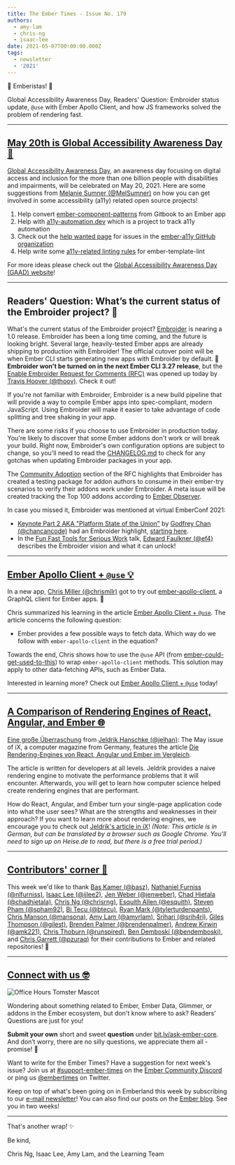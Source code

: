```yaml
---
title: The Ember Times - Issue No. 179
authors:
  - amy-lam
  - chris-ng
  - isaac-lee
date: 2021-05-07T00:00:00.000Z
tags:
  - newsletter
  - '2021'
---
```


👋 Emberistas! 🐹

Global Accessibility Awareness Day, Readers' Question: Embroider status update, `@use` with Ember Apollo Client, and how JS frameworks solved the problem of rendering fast.

---

## [May 20th is Global Accessibility Awareness Day 💟](https://twitter.com/melaniersumner/status/1389703699241578502?s=20)

[Global Accessibility Awareness Day](https://en.wikipedia.org/wiki/Global_Accessibility_Awareness_Day), an awareness day focusing on digital access and inclusion for the more than one billion people with disabilities and impairments, will be celebrated on May 20, 2021. Here are some suggestions from [Melanie Sumner (@MelSumner)](https://github.com/MelSumner) on how you can get involved in some accessibility (a11y) related open source projects!

1. Help convert [ember-component-patterns](https://github.com/ember-components/ember-component-patterns) from Gitbook to an Ember app
2. Help with [a11y-automation.dev](https://github.com/MelSumner/a11y-automation) which is a project to track a11y automation
3. Check out the [help wanted page](https://help-wanted.emberjs.com/ember-a11y) for issues in the [ember-a11y GitHub organization](https://github.com/ember-a11y)
4. Help write some [a11y-related linting rules](https://github.com/ember-template-lint/ember-template-lint/issues?q=is%3Aopen+is%3Aissue+label%3Aa11y) for ember-template-lint

For more ideas please check out the [Global Accessibility Awareness Day (GAAD) website](https://globalaccessibilityawarenessday.org/)!

---

## Readers' Question: What’s the current status of the Embroider project? 🧵

What's the current status of the Embroider project? [Embroider](https://github.com/embroider-build/embroider) is nearing a 1.0 release. Embroider has been a long time coming, and the future is looking bright. Several large, heavily-tested Ember apps are already shipping to production with Embroider! The official cutover point will be when Ember CLI starts generating new apps with Embroider by default. 🙌 **Embroider won't be turned on in the next Ember CLI 3.27 release**, but the [Enable Embroider Request for Comments (RFC)](https://github.com/emberjs/rfcs/pull/746) was opened up today by [Travis Hoover (@thoov)](https://github.com/thoov). Check it out!

If you're not familiar with Embroider, Embroider is a new build pipeline that will provide a way to compile Ember apps into spec-compliant, modern JavaScript. Using Embroider will make it easier to take advantage of code splitting and tree shaking in your app.

There are some risks if you choose to use Embroider in production today. You're likely to discover that some Ember addons don't work or will break your build. Right now, Embroider's own configuration options are subject to change, so you'll need to read the [CHANGELOG.md](https://github.com/embroider-build/embroider/blob/master/CHANGELOG.md) to check for any gotchas when updating Embroider packages in your app.

The [Community Adoption](https://github.com/emberjs/rfcs/blob/dbb7a7c5dc7a6698368f078aa66f97c4bddd4bcb/text/0000-enable-embroider.md#community-adoption) section of the RFC highlights that Embroider has created a testing package for addon authors to consume in their ember-try scenarios to verify their addons work under Embroider. A meta issue will be created tracking the Top 100 addons according to [Ember Observer](https://emberobserver.com/).

In case you missed it, Embroider was mentioned at virtual EmberConf 2021:

- [Keynote Part 2 AKA "Platform State of the Union"](https://www.youtube.com/watch?v=1Z6cLV2licU) by [Godfrey Chan (@chancancode)](https://github.com/chancancode) had an Embroider highlight, [starting here](https://youtu.be/1Z6cLV2licU?t=555).
- In the [Fun Fast Tools for Serious Work](https://www.youtube.com/watch?v=09USvAy7w9g) talk, [Edward Faulkner (@ef4)](https://github.com/ef4) describes the Embroider vision and what it can unlock!

---

## [Ember Apollo Client + `@use` 💡](https://dev.to/chrismllr/ember-apollo-client-use-5h3o)

In a new app, [Chris Miller (@chrismllr)](https://github.com/chrismllr) got to try out [ember-apollo-client](https://github.com/ember-graphql/ember-apollo-client), a GraphQL client for Ember apps. 🧡

Chris summarized his learning in the article [Ember Apollo Client + `@use`](https://dev.to/chrismllr/ember-apollo-client-use-5h3o). The article concerns the following question:

- Ember provides a few possible ways to fetch data. Which way do we follow with `ember-apollo-client` in the equation?

Towards the end, Chris shows how to use the `@use` API (from [ember-could-get-used-to-this](https://github.com/pzuraq/ember-could-get-used-to-this)) to wrap `ember-apollo-client` methods. This solution may apply to other data-fetching APIs, such as Ember Data.

Interested in learning more? Check out [Ember Apollo Client + `@use`](https://dev.to/chrismllr/ember-apollo-client-use-5h3o) today!

---

## [A Comparison of Rendering Engines of React, Angular, and Ember 🌐](https://www.heise.de/select/ix/2021/5/2018311514916341034)

[Eine große Überraschung](https://twitter.com/jelhan1/status/1384931700036222981) from [Jeldrik Hanschke (@jelhan)](https://github.com/jelhan): The May issue of iX, a computer magazine from Germany, features the article [Die Rendering-Engines von React, Angular und Ember im Vergleich](https://www.heise.de/select/ix/2021/5/2018311514916341034).

The article is written for developers at all levels. Jeldrik provides a naive rendering engine to motivate the performance problems that it will encounter. Afterwards, you will get to learn how computer science helped create rendering engines that are performant.

How do React, Angular, and Ember turn your single-page application code into what the user sees? What are the strengths and weaknesses in their approach? If you want to learn more about rendering engines, we encourage you to check out [Jeldrik's article in iX](https://www.heise.de/select/ix/2021/5/2018311514916341034)! *(Note: This article is in German, but can be translated by a browser such as Google Chrome. You'll need to sign up on Heise.de to read, but there is a free trial period.)*

---

## [Contributors' corner 👏](https://guides.emberjs.com/release/contributing/repositories/)

<p>This week we'd like to thank <a href="https://github.com/basz" rel="noopener noreferrer" target="_blank">Bas Kamer (@basz)</a>, <a href="https://github.com/nlfurniss" rel="noopener noreferrer" target="_blank">Nathaniel Furniss (@nlfurniss)</a>, <a href="https://github.com/ijlee2" rel="noopener noreferrer" target="_blank">Isaac Lee (@ijlee2)</a>, <a href="https://github.com/jenweber" rel="noopener noreferrer" target="_blank">Jen Weber (@jenweber)</a>, <a href="https://github.com/chadhietala" rel="noopener noreferrer" target="_blank">Chad Hietala (@chadhietala)</a>, <a href="https://github.com/chrisrng" rel="noopener noreferrer" target="_blank">Chris Ng (@chrisrng)</a>, <a href="https://github.com/esquith" rel="noopener noreferrer" target="_blank">Esquith Allen (@esquith)</a>, <a href="https://github.com/spham92" rel="noopener noreferrer" target="_blank">Steven Pham (@spham92)</a>, <a href="https://github.com/btecu" rel="noopener noreferrer" target="_blank">Bj Tecu (@btecu)</a>, <a href="https://github.com/tylerturdenpants" rel="noopener noreferrer" target="_blank">Ryan Mark (@tylerturdenpants)</a>, <a href="https://github.com/mansona" rel="noopener noreferrer" target="_blank">Chris Manson (@mansona)</a>, <a href="https://github.com/amyrlam" rel="noopener noreferrer" target="_blank">Amy Lam (@amyrlam)</a>, <a href="https://github.com/srih4ri" rel="noopener noreferrer" target="_blank">Srihari (@srih4ri)</a>, <a href="https://github.com/gilest" rel="noopener noreferrer" target="_blank">Giles Thompson (@gilest)</a>, <a href="https://github.com/brendenpalmer" rel="noopener noreferrer" target="_blank">Brenden Palmer (@brendenpalmer)</a>, <a href="https://github.com/amk221" rel="noopener noreferrer" target="_blank">Andrew Kirwin (@amk221)</a>, <a href="https://github.com/runspired" rel="noopener noreferrer" target="_blank">Chris Thoburn (@runspired)</a>, <a href="https://github.com/bendemboski" rel="noopener noreferrer" target="_blank">Ben Demboski (@bendemboski)</a>, and <a href="https://github.com/pzuraq" rel="noopener noreferrer" target="_blank">Chris Garrett (@pzuraq)</a> for their contributions to Ember and related repositories! 💖</p>

---

## [Connect with us 🤓](https://docs.google.com/forms/d/e/1FAIpQLScqu7Lw_9cIkRtAiXKitgkAo4xX_pV1pdCfMJgIr6Py1V-9Og/viewform)

<div class="blog-row">
  <img class="float-right small transparent padded" alt="Office Hours Tomster Mascot" title="Readers' Questions" src="/images/tomsters/officehours.png" />

  <p>Wondering about something related to Ember, Ember Data, Glimmer, or addons in the Ember ecosystem, but don't know where to ask? Readers’ Questions are just for you!</p>

  <p><strong>Submit your own</strong> short and sweet <strong>question</strong> under <a href="https://bit.ly/ask-ember-core" target="rq">bit.ly/ask-ember-core</a>. And don’t worry, there are no silly questions, we appreciate them all - promise! 🤞</p>

  <p>Want to write for the Ember Times? Have a suggestion for next week's issue? Join us at <a href="https://discordapp.com/channels/480462759797063690/485450546887786506">#support-ember-times</a> on the <a href="https://discord.gg/emberjs">Ember Community Discord</a> or ping us <a href="https://twitter.com/embertimes">@embertimes</a> on Twitter.</p>

  <p>Keep on top of what's been going on in Emberland this week by subscribing to our <a href="https://embertimes.substack.com/">e-mail newsletter</a>! You can also find our posts on the <a href="https://blog.emberjs.com/tag/newsletter">Ember blog</a>. See you in two weeks!</p>
</div>

---

That's another wrap! ✨

Be kind,

Chris Ng, Isaac Lee, Amy Lam, and the Learning Team
